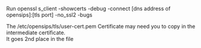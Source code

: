 
Run
openssl s_client -showcerts -debug -connect [dns address of opensips]:[tls port] -no_ssl2 -bugs

The /etc/opensips/tls/user-cert.pem Certificate may need you to copy in the intermediate certificate.  
It goes 2nd place in the file
